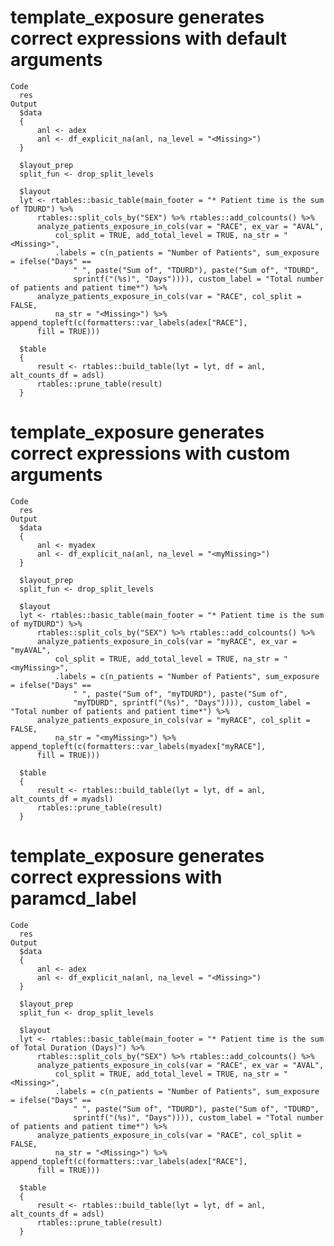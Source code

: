# template_exposure generates correct expressions with default arguments

    Code
      res
    Output
      $data
      {
          anl <- adex
          anl <- df_explicit_na(anl, na_level = "<Missing>")
      }
      
      $layout_prep
      split_fun <- drop_split_levels
      
      $layout
      lyt <- rtables::basic_table(main_footer = "* Patient time is the sum of TDURD") %>% 
          rtables::split_cols_by("SEX") %>% rtables::add_colcounts() %>% 
          analyze_patients_exposure_in_cols(var = "RACE", ex_var = "AVAL", 
              col_split = TRUE, add_total_level = TRUE, na_str = "<Missing>", 
              .labels = c(n_patients = "Number of Patients", sum_exposure = ifelse("Days" == 
                  " ", paste("Sum of", "TDURD"), paste("Sum of", "TDURD", 
                  sprintf("(%s)", "Days")))), custom_label = "Total number of patients and patient time*") %>% 
          analyze_patients_exposure_in_cols(var = "RACE", col_split = FALSE, 
              na_str = "<Missing>") %>% append_topleft(c(formatters::var_labels(adex["RACE"], 
          fill = TRUE)))
      
      $table
      {
          result <- rtables::build_table(lyt = lyt, df = anl, alt_counts_df = adsl)
          rtables::prune_table(result)
      }
      

# template_exposure generates correct expressions with custom arguments

    Code
      res
    Output
      $data
      {
          anl <- myadex
          anl <- df_explicit_na(anl, na_level = "<myMissing>")
      }
      
      $layout_prep
      split_fun <- drop_split_levels
      
      $layout
      lyt <- rtables::basic_table(main_footer = "* Patient time is the sum of myTDURD") %>% 
          rtables::split_cols_by("SEX") %>% rtables::add_colcounts() %>% 
          analyze_patients_exposure_in_cols(var = "myRACE", ex_var = "myAVAL", 
              col_split = TRUE, add_total_level = TRUE, na_str = "<myMissing>", 
              .labels = c(n_patients = "Number of Patients", sum_exposure = ifelse("Days" == 
                  " ", paste("Sum of", "myTDURD"), paste("Sum of", 
                  "myTDURD", sprintf("(%s)", "Days")))), custom_label = "Total number of patients and patient time*") %>% 
          analyze_patients_exposure_in_cols(var = "myRACE", col_split = FALSE, 
              na_str = "<myMissing>") %>% append_topleft(c(formatters::var_labels(myadex["myRACE"], 
          fill = TRUE)))
      
      $table
      {
          result <- rtables::build_table(lyt = lyt, df = anl, alt_counts_df = myadsl)
          rtables::prune_table(result)
      }
      

# template_exposure generates correct expressions with paramcd_label

    Code
      res
    Output
      $data
      {
          anl <- adex
          anl <- df_explicit_na(anl, na_level = "<Missing>")
      }
      
      $layout_prep
      split_fun <- drop_split_levels
      
      $layout
      lyt <- rtables::basic_table(main_footer = "* Patient time is the sum of Total Duration (Days)") %>% 
          rtables::split_cols_by("SEX") %>% rtables::add_colcounts() %>% 
          analyze_patients_exposure_in_cols(var = "RACE", ex_var = "AVAL", 
              col_split = TRUE, add_total_level = TRUE, na_str = "<Missing>", 
              .labels = c(n_patients = "Number of Patients", sum_exposure = ifelse("Days" == 
                  " ", paste("Sum of", "TDURD"), paste("Sum of", "TDURD", 
                  sprintf("(%s)", "Days")))), custom_label = "Total number of patients and patient time*") %>% 
          analyze_patients_exposure_in_cols(var = "RACE", col_split = FALSE, 
              na_str = "<Missing>") %>% append_topleft(c(formatters::var_labels(adex["RACE"], 
          fill = TRUE)))
      
      $table
      {
          result <- rtables::build_table(lyt = lyt, df = anl, alt_counts_df = adsl)
          rtables::prune_table(result)
      }
      

